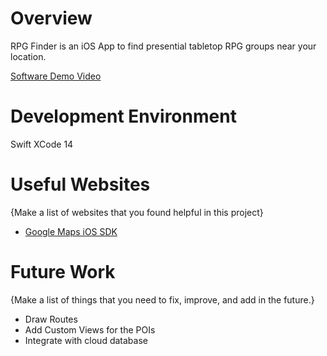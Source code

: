 # Overview

RPG Finder is an iOS App to find presential tabletop RPG groups near your location.

[Software Demo Video](https://www.youtube.com/watch?v=pk7Ys2xPAGA)

# Development Environment
Swift
XCode 14

# Useful Websites

{Make a list of websites that you found helpful in this project}
* [Google Maps iOS SDK](https://developers.google.com/maps/documentation/ios-sdk/overview?hl=pt-br)

# Future Work

{Make a list of things that you need to fix, improve, and add in the future.}
* Draw Routes
* Add Custom Views for the POIs
* Integrate with cloud database
